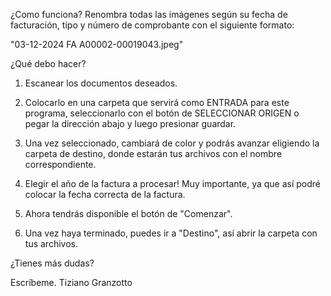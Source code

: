 


¿Como funciona?
Renombra todas las imágenes según su fecha de facturación, tipo y número de comprobante
con el siguiente formato:

"03-12-2024 FA A00002-00019043.jpeg"

¿Qué debo hacer?

1. Escanear los documentos deseados.

2. Colocarlo en una carpeta que servirá como ENTRADA para este programa, seleccionarlo con el botón de SELECCIONAR ORIGEN
o pegar la dirección abajo y luego presionar guardar.

3. Una vez seleccionado, cambiará de color y podrás avanzar eligiendo la carpeta de destino, donde estarán tus archivos con el nombre correspondiente.

4. Elegir el año de la factura a procesar!
Muy importante, ya que así podré colocar la fecha correcta de la factura.

5. Ahora tendrás disponible el botón de "Comenzar".

6. Una vez haya terminado, puedes ir a "Destino", así abrir la carpeta con tus archivos.

¿Tienes más dudas?

Escríbeme.
Tiziano Granzotto

